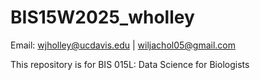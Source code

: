 # BIS15W2025_wholley
Email: wjholley@ucdavis.edu | wiljachol05@gmail.com

This repository is for BIS 015L: Data Science for Biologists

